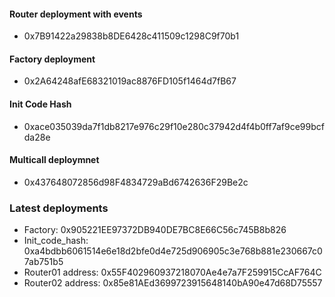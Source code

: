 #### Router deployment with events
* 0x7B91422a29838b8DE6428c411509c1298C9f70b1

#### Factory deployment
* 0x2A64248afE68321019ac8876FD105f1464d7fB67

#### Init Code Hash
* 0xace035039da7f1db8217e976c29f10e280c37942d4f4b0ff7af9ce99bcfda28e

#### Multicall deploymnet
* 0x437648072856d98F4834729aBd6742636F29Be2c

### Latest deployments
* Factory:  0x905221EE97372DB940DE7BC8E66C56c745B8b826
* Init_code_hash: 0xa4bdbb6061514e6e18d2bfe0d4e725d906905c3e768b881e230667c07ab751b5
* Router01 address: 0x55F402960937218070Ae4e7a7F259915CcAF764C
* Router02 address: 0x85e81AEd3699723915648140bA90e47d68D75557